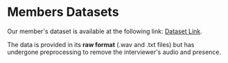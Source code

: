 # Members Datasets
Our member's dataset is available at the following link: [Dataset Link](https://drive.google.com/drive/folders/1JVjIpI5qkC1u6QsoWpQyDSS7b-jpiCUV?usp=drive_link).

The data is provided in its **raw format** (.wav and .txt files) but has undergone preprocessing to remove the interviewer's audio and presence.

